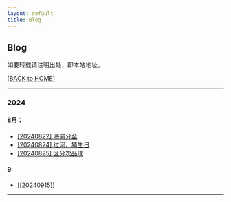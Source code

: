 ```yaml
---
layout: default
title: Blog
---
```


## Blog 

如要转载请注明出处，即本站地址。

[[BACK to HOME]](../)

- - - 
### 2024

#### 8月：
* [[20240822] 海盗分金](./posts/20240822-pirate.html) 
* [[20240824] 过河、猜生日](./posts/20240824-river-birth.html)
* [[20240825] 区分次品球](./posts/20240825-defect-ball.html)

#### 9: 
* [[20240915]] 

- - - 
